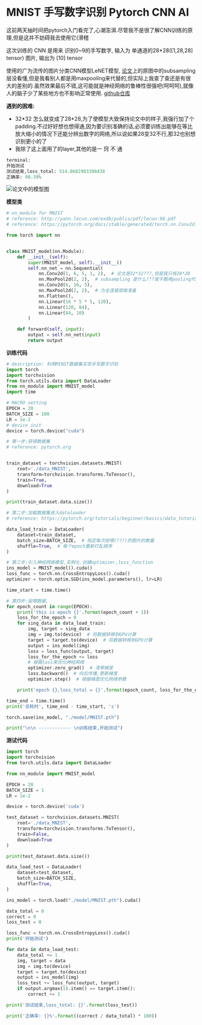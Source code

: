 
# MNIST 手写数字识别 Pytorch CNN AI


这前两天抽时间把pytorch入门看完了,心潮澎湃.尽管我不是很了解CNN训练的原理,但是这并不妨碍我去使用它(滑稽

这次训练的 CNN 是用来 识别0~9的手写数字, 输入为 单通道的28*28([1,28,28] tensor) 图片, 输出为 [10] tensor

使用的广为流传的图片分类CNN模型LeNET模型, [论文](http://yann.lecun.com/exdb/publis/pdf/lecun-98.pdf)上的原图中的subsampling层没看懂,但是我看别人都是用maxpooling来代替的,但实际上我查了查还是有很大的差别的.虽然效果最后不错,这可能就是神经网络的鲁棒性很强吧(呵呵呵),就像人的脑子少了某些地方也不影响正常使用. [github仓库](https://github.com/geraltigas/HandWritten_number_recognition)

**遇到的困难:**

- 32\*32 怎么就变成了28*28,为了使模型大致保持论文中的样子,我强行加了个padding.不过好好想也想得通,因为要识别准确的话,必须要训练出能够在等比放大缩小的情况下还能分辨出数字的网络,所以说如果28变32不行,那32也别想识别更小的了
- 我除了这上面用了的layer,其他的是一 窍 不 通

``` python
terminal:
开始测试
测试结束,loss_total: 514.0682983398438
正确率: 98.39%
```

![论文中的模型图](https://raw.githubusercontent.com/geraltigas/image/master/CNN_LeNET.png)


**模型类**

``` python
# nn_module for MNIST
# reference: http://yann.lecun.com/exdb/publis/pdf/lecun-98.pdf
# reference: https://pytorch.org/docs/stable/generated/torch.nn.Conv2d.html

from torch import nn


class MNIST_model(nn.Module):
    def __init__(self):
        super(MNIST_model, self).__init__()
        self.nn_net = nn.Sequential(
            nn.Conv2d(1, 6, 5, 1, 2),  # 论文是32*32???,但是我只有28*28
            nn.MaxPool2d(2, 2),  # subsampling 是什么???我干脆用pooling代替了
            nn.Conv2d(6, 16, 5),
            nn.MaxPool2d(2, 2),  # 为全连接层做准备
            nn.Flatten(),
            nn.Linear(16 * 5 * 5, 120),
            nn.Linear(120, 84),
            nn.Linear(84, 10)
        )

    def forward(self, input):
        output = self.nn_net(input)
        return output
```

**训练代码**

``` python
# description: 利用MINST数据集实现手写数字识别
import torch
import torchvision
from torch.utils.data import DataLoader
from nn_module import MNIST_model
import time

# MACRO setting
EPOCH = 20
BATCH_SIZE = 100
LR = 1e-2
# device init
device = torch.device("cuda")

# 第一步:获得数据集
# reference: pytorch.org


train_dataset = torchvision.datasets.MNIST(
    root='./data_MNIST',
    transform=torchvision.transforms.ToTensor(),
    train=True,
    download=True
)

print(train_dataset.data.size())

# 第二步:加载数据集进入dataloader
# reference: https://pytorch.org/tutorials/beginner/basics/data_tutorial.html

data_load_train = DataLoader(
    dataset=train_dataset,
    batch_size=BATCH_SIZE,  # 指定每次投喂(???)的图片的数量
    shuffle=True,  # 每个epoch重新打乱顺序
)

# 第三步:引入神经网络模型,实例化.创建optimizer,loss_function
ins_model = MNIST_model().cuda()
loss_func = torch.nn.CrossEntropyLoss().cuda()
optimizer = torch.optim.SGD(ins_model.parameters(), lr=LR)

time_start = time.time()

# 第四步:投喂数据,
for epoch_count in range(EPOCH):
    print('this is epoch {}'.format(epoch_count + 1))
    loss_for_the_epoch = 0
    for sing_data in data_load_train:
        img, target = sing_data
        img = img.to(device)  # 将数据转移到GPU计算
        target = target.to(device)  # 将数据转移到GPU计算
        output = ins_model(img)
        loss = loss_func(output, target)
        loss_for_the_epoch += loss
        # 根据loss来优化神经网络
        optimizer.zero_grad()  # 清零梯度
        loss.backward()  # 向后传播,更新梯度
        optimizer.step()  # 根据梯度优化网络参数

    print('epoch {},loss_total = {}'.format(epoch_count, loss_for_the_epoch))

time_end = time.time()
print('总耗时', time_end - time_start, 's')

torch.save(ins_model, "./model/MNIST.pth")

print("\n\n ------------ \n训练结束,开始测试")
```

**测试代码**

``` python
import torch
import torchvision
from torch.utils.data import DataLoader

from nn_module import MNIST_model

EPOCH = 20
BATCH_SIZE = 1
LR = 1e-2

device = torch.device('cuda')

test_dataset = torchvision.datasets.MNIST(
    root='./data_MNIST',
    transform=torchvision.transforms.ToTensor(),
    train=False,
    download=True
)

print(test_dataset.data.size())

data_load_test = DataLoader(
    dataset=test_dataset,
    batch_size=BATCH_SIZE,
    shuffle=True,
)

ins_model = torch.load("./model/MNIST.pth").cuda()

data_total = 0
correct = 0
loss_test = 0

loss_func = torch.nn.CrossEntropyLoss().cuda()
print('开始测试')

for data in data_load_test:
    data_total += 1
    img, target = data
    img = img.to(device)
    target = target.to(device)
    output = ins_model(img)
    loss_test += loss_func(output, target)
    if output.argmax(1).item() == target.item():
        correct += 1

print('测试结束,loss_total: {}'.format(loss_test))

print('正确率: {}%'.format((correct / data_total) * 100))
```